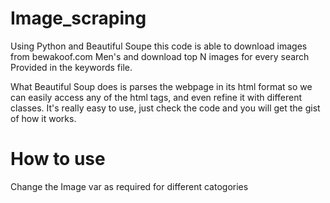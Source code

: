 # Image_scraping
Using Python and Beautiful Soupe this code is able to download images from bewakoof.com Men's and download top N images for every search Provided in the keywords file.

What Beautiful Soup does is parses the webpage in its html format so we can easily access any of the html tags, and even refine it with different classes. It's really easy to use, just check the code and you will get the gist of how it works.

# How to use
Change the Image var as required for different catogories
